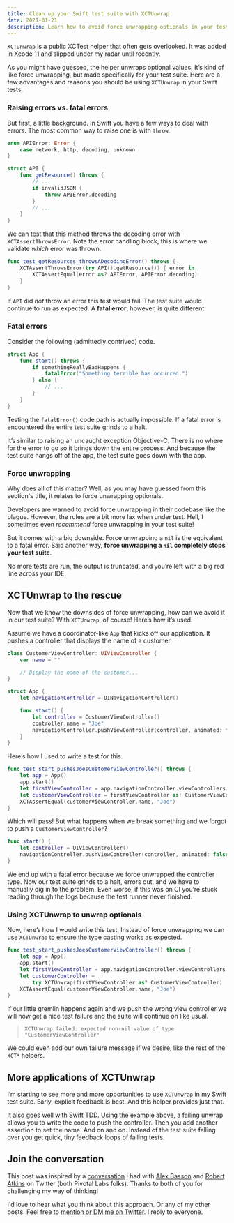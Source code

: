 ```yaml
---
title: Clean up your Swift test suite with XCTUnwrap
date: 2021-01-21
description: Learn how to avoid force unwrapping optionals in your test suite without any trade-offs.
---
```


`XCTUnwrap` is a public XCTest helper that often gets overlooked. It was added in Xcode 11 and slipped under my radar until recently.

As you might have guessed, the helper unwraps optional values. It’s kind of like force unwrapping, but made specifically for your test suite. Here are a few advantages and reasons you should be using `XCTUnwrap` in your Swift tests.

### Raising errors vs. fatal errors

But first, a little background. In Swift you have a few ways to deal with errors. The most common way to raise one is with `throw`.

```swift
enum APIError: Error {
    case network, http, decoding, unknown
}

struct API {
    func getResource() throws {
        // ...
        if invalidJSON {
            throw APIError.decoding
        }
        // ...
    }
}
```

We can test that this method throws the decoding error with `XCTAssertThrowsError`. Note the error handling block, this is where we validate _which_ error was thrown.

```swift
func test_getResources_throwsADecodingError() throws {
    XCTAssertThrowsError(try API().getResource()) { error in
        XCTAssertEqual(error as? APIError, APIError.decoding)
    }
}
```

If `API` did _not_ throw an error this test would fail. The test suite would continue to run as expected. A **fatal error**, however, is quite different.

### Fatal errors

Consider the following (admittedly contrived) code.

```swift
struct App {
    func start() throws {
        if somethingReallyBadHappens {
            fatalError("Something terrible has occurred.")
        } else {
            // ...
        }
    }
}
```

Testing the `fatalError()` code path is actually impossible. If a fatal error is encountered the entire test suite grinds to a halt.

It’s similar to raising an uncaught exception Objective-C. There is no where for the error to go so it brings down the entire process. And because the test suite hangs off of the app, the test suite goes down with the app.

### Force unwrapping

Why does all of this matter? Well, as you may have guessed from this section's title, it relates to force unwrapping optionals.

Developers are warned to avoid force unwrapping in their codebase like the plague. However, the rules are a bit more lax when under test. Hell, I sometimes even *recommend* force unwrapping in your test suite!

But it comes with a big downside. Force unwrapping a `nil` is the equivalent to a fatal error. Said another way, **force unwrapping a `nil` completely stops your test suite**.

No more tests are run, the output is truncated, and you’re left with a big red line across your IDE.

## XCTUnwrap to the rescue

Now that we know the downsides of force unwrapping, how can we avoid it in our test suite? With `XCTUnwrap`, of course! Here’s how it’s used.

Assume we have a coordinator-like `App` that kicks off our application. It pushes a controller that displays the name of a customer.

```swift
class CustomerViewController: UIViewController {
    var name = ""

    // Display the name of the customer...
}

struct App {
    let navigationController = UINavigationController()

    func start() {
        let controller = CustomerViewController()
        controller.name = "Joe"
        navigationController.pushViewController(controller, animated: false)
    }
}
```

Here’s how I used to write a test for this.

```swift
func test_start_pushesJoesCustomerViewController() throws {
    let app = App()
    app.start()
    let firstViewController = app.navigationController.viewControllers.first
    let customerViewController = firstViewController as! CustomerViewController
    XCTAssertEqual(customerViewController.name, "Joe")
}
```

Which will pass! But what happens when we break something and we forgot to push a `CustomerViewController`?

```swift
func start() {
    let controller = UIViewController()
    navigationController.pushViewController(controller, animated: false)
}
```

We end up with a fatal error because we force unwrapped the controller type. Now our test suite grinds to a halt, errors out, and we have to manually dig in to the problem. Even worse, if this was on CI you’re stuck reading through the logs because the test runner never finished.

### Using XCTUnwrap to unwrap optionals

Now, here’s how I would write this test. Instead of force unwrapping we can use `XCTUnwrap` to ensure the type casting works as expected.

```swift
func test_start_pushesJoesCustomerViewController() throws {
    let app = App()
    app.start()
    let firstViewController = app.navigationController.viewControllers.first
    let customerController =
        try XCTUnwrap(firstViewController as? CustomerViewController)
    XCTAssertEqual(customerViewController.name, "Joe")
}
```

If our little gremlin happens again and we push the wrong view controller we will now get a nice test failure and the suite will continue on like usual.

> `XCTUnwrap failed: expected non-nil value of type "CustomerViewController"`

We could even add our own failure message if we desire, like the rest of the `XCT*` helpers.

## More applications of XCTUnwrap

I’m starting to see more and more opportunities to use `XCTUnwrap` in my Swift test suite. Early, explicit feedback is best. And this helper provides just that.

It also goes well with Swift TDD. Using the example above, a failing unwrap allows you to write the code to push the controller. Then you add another assertion to set the name. And on and on. Instead of the test suite falling over you get quick, tiny feedback loops of failing tests.

## Join the conversation

This post was inspired by a [conversation](https://twitter.com/joemasilotti/status/1350134472428068867) I had with [Alex Basson](https://twitter.com/boycats) and [Robert Atkins](https://twitter.com/ratkins) on Twitter (both Pivotal Labs folks). Thanks to both of you for challenging my way of thinking!

I'd love to hear what you think about this approach. Or any of my other posts. Feel free to [mention or DM me on Twitter](https://twitter.com/joemasilotti). I reply to everyone.
